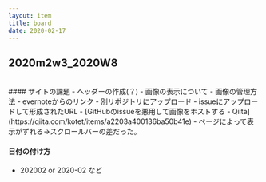 ```yaml
---
layout: item
title: board
date: 2020-02-17
---
```

## 2020m2w3_2020W8
<br>
#### サイトの課題
- ヘッダーの作成(？)
- 画像の表示について
- 画像の管理方法
  - evernoteからのリンク
  - 別リポジトリにアップロード
  - issueにアップロードして形成されたURL
    - [GitHubのissueを悪用して画像をホストする - Qiita](https://qiita.com/kotet/items/a2203a400136ba50b41e)
- ページによって表示がずれる→スクロールバーの差だった。 

#### 日付の付け方
- 202002 or 2020-02 など
